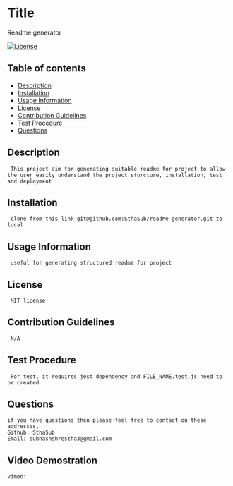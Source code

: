 
  # Title
  Readme generator
  
  [![License](https://img.shields.io/badge/License-MIT-yellow.svg)](https://opensource.org/licenses/MIT)
  
  ## Table of contents 
  - [Description](#description)
  - [Installation](#installation)
  - [Usage Information](#usage-information)
  - [License](#license)
  - [Contribution Guidelines](#contribution-guidelines)
  - [Test Procedure](#test-procedure)
  - [Questions](#questions)
  
  ## Description
     This project aim for generating suitable readme for project to allow the user easily understand the project sturcture, installation, test and deployment

  ## Installation
     clone from this link git@github.com:SthaSub/readMe-generator.git to local 

  ## Usage Information
     useful for generating structured readme for project

  ## License
     MIT license
  
  ## Contribution Guidelines
     N/A

  ## Test Procedure
     For test, it requires jest dependency and FILE_NAME.test.js need to be created 

  ## Questions
    if you have questions then please feel free to contact on these addresses,
    Github: SthaSub
    Email: subhashshrestha3@gmail.com
  
  ## Video Demostration
    vimeo:   

    
